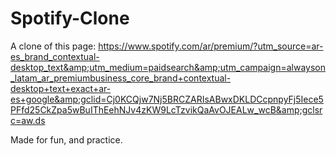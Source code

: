 # Spotify-Clone
A clone of this page: 
https://www.spotify.com/ar/premium/?utm_source=ar-es_brand_contextual-desktop_text&amp;utm_medium=paidsearch&amp;utm_campaign=alwayson_latam_ar_premiumbusiness_core_brand+contextual-desktop+text+exact+ar-es+google&amp;gclid=Cj0KCQjw7Nj5BRCZARIsABwxDKLDCcpnpyFj5Iece5PFfd25CkZpa5wBuIThEehNJv4zKW9LcTzvikQaAvOJEALw_wcB&amp;gclsrc=aw.ds

Made for fun, and practice.
